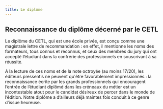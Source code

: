 ```yaml
---
title: Le diplôme
---
```


## Reconnaissance du diplôme décerné par le CETL

Le diplôme du CETL, qui est une école privée, est conçu comme une magistrale lettre de recommandation : en effet, il mentionne les noms des formateurs, tous connus et reconnus, et ceux des membres du jury qui ont accepté l’étudiant dans la confrérie des professionnels en souscrivant à sa réussite.

A la lecture de ces noms et de la note octroyée (au moins 17/20), les éditeurs pressentis ne peuvent qu'être favorablement impressionnés : la reconnaissance écrite par les grands professionnels qui encouragent l’entrée de l’étudiant diplômé dans les créneaux du métier est un incontestable atout pour le candidat désireux de percer dans le monde de l’édition. Notre diplôme a d’ailleurs déjà maintes fois conduit à ce genre d’issue heureuse.
